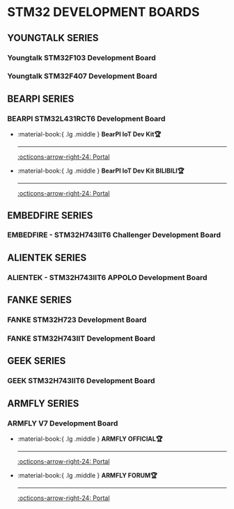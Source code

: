 # STM32 DEVELOPMENT BOARDS

## YOUNGTALK SERIES

### Youngtalk STM32F103 Development Board

### Youngtalk STM32F407 Development Board

## BEARPI SERIES

### BEARPI STM32L431RCT6 Development Board

<div class="grid cards" markdown>


-   :material-book:{ .lg .middle } __BearPI IoT Dev Kit🏆__

    ---

    [:octicons-arrow-right-24: <a href="https://www.bearpi.cn/dev_board/bearpi/iot/std/" target="_blank"> Portal </a>](#)

-   :material-book:{ .lg .middle } __BearPI IoT Dev Kit BILIBILI🏆__

    ---

    [:octicons-arrow-right-24: <a href="https://www.bilibili.com/video/BV1S5411x71A/?p=1" target="_blank"> Portal </a>](#)

</div>

## EMBEDFIRE SERIES

### EMBEDFIRE - STM32H743IIT6 Challenger Development Board

## ALIENTEK SERIES

### ALIENTEK - STM32H743IIT6 APPOLO Development Board

## FANKE SERIES

### FANKE STM32H723 Development Board

### FANKE STM32H743IIT Development Board

## GEEK SERIES

### GEEK STM32H743IIT6 Development Board

## ARMFLY SERIES

### ARMFLY V7 Development Board

<div class="grid cards" markdown>


-   :material-book:{ .lg .middle } __ARMFLY OFFICIAL🏆__

    ---

    [:octicons-arrow-right-24: <a href="https://www.anfulai.cn/index.shtml" target="_blank"> Portal </a>](#)

-   :material-book:{ .lg .middle } __ARMFLY FORUM🏆__

    ---

    [:octicons-arrow-right-24: <a href="https://www.armbbs.cn/" target="_blank"> Portal </a>](#)

</div>

